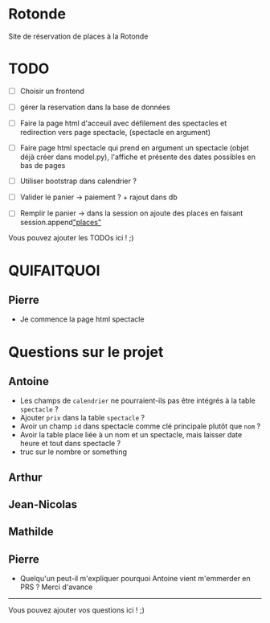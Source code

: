 # Rotonde

Site de réservation de places à la Rotonde

# TODO


- [ ] Choisir un frontend
- [ ] gérer la reservation dans la base de données
- [ ] Faire la page html d'acceuil avec défilement des spectacles et redirection vers page spectacle, (spectacle en argument)
- [ ] Faire page html spectacle qui prend en argument un spectacle (objet déjà créer dans model.py), l'affiche et présente des dates possibles en bas de pages
- [ ] Utiliser bootstrap dans calendrier ?
- [ ] Valider le panier -> paiement ? + rajout dans db
- [ ] Remplir le panier -> dans la session on ajoute des places en faisant session.append["places"](place)




Vous pouvez ajouter les TODOs ici ! ;)

# QUIFAITQUOI
## Pierre
 - Je commence la page html spectacle

# Questions sur le projet

## Antoine

- Les champs de `calendrier` ne pourraient-ils pas être intégrés à la table `spectacle` ?
- Ajouter `prix` dans la table `spectacle` ?
- Avoir un champ `id` dans spectacle comme clé principale plutôt que `nom` ?
- Avoir la table place liée à un nom et un spectacle, mais laisser date heure et tout dans spectacle ?
- truc sur le nombre or something

## Arthur

## Jean-Nicolas

## Mathilde

## Pierre

- Quelqu'un peut-il m'expliquer pourquoi Antoine vient m'emmerder en PRS ? Merci d'avance

---

Vous pouvez ajouter vos questions ici ! ;)
